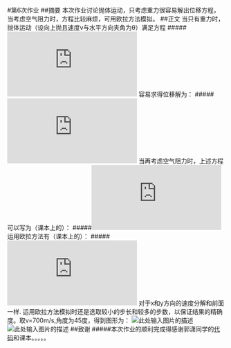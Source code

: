 #第6次作业
##摘要
本次作业讨论抛体运动，只考虑重力很容易解出位移方程，当考虑空气阻力时，方程比较麻烦，可用欧拉方法模拟。
##正文
当只有重力时，抛体运动（设向上抛且速度v与水平方向夹角为θ）满足方程
#####![此处输入图片的描述][1]
容易求得位移解为：
#####![此处输入图片的描述][2]
当再考虑空气阻力时，上述方程可以写为（课本上的）：
#####![此处输入图片的描述][3]
运用欧拉方法有（课本上的）：
#####![此处输入图片的描述][4]
对于x和y方向的速度分解和前面一样.
运用欧拉方法模拟时还是选取较小的步长和较多的步数，以保证结果的精确度。取v=700m/s,角度为45度，得到图形为：
![此处输入图片的描述][5]
![此处输入图片的描述][6]
##致谢
#####本次作业的顺利完成得感谢郭潇同学的[代码][7]和课本。。。。。


  [1]: http://latex.codecogs.com/gif.latex?%5Cleft%5C%7B%5Cbegin%7Bmatrix%7D%20dx/dt=v_%7Bx%7D=vcos%5Ctheta%20%5C%5C%20dy/dt=dv_%7By%7D=vsin%5Ctheta%20-gt%20,dv_%7By%7D/dt=-g%20%5Cend%7Bmatrix%7D%5Cright.
  [2]: http://latex.codecogs.com/gif.latex?x=vtcos%5Ctheta%20,y=vtsin%5Ctheta%20-0.5gt%5E%7B2%7D
  [3]: http://latex.codecogs.com/gif.latex?%5Cleft%5C%7B%5Cbegin%7Bmatrix%7D%20F_%7Bdrag%7D=-Bv%5E%7B2%7D%5C%5CF_%7Bdrag,x%7D%20=F_%7Bdrag%7Dcos%5Ctheta=F_%7Bdrag%7D%28v_%7Bx%7D/v%29%20%5C%5C%20F_%7Bdrag,x%7D=-Bvv_%7Bx%7D%20%5C%5C%20F_%7Bdrag,y%7D=-Bvv_%7By%7D%20%5Cend%7Bmatrix%7D%5Cright.
  [4]: http://latex.codecogs.com/gif.latex?%5Cleft%5C%7B%5Cbegin%7Bmatrix%7D%20x_%7Bi&plus;1%7D=x_%7Bi%7D&plus;v_%7Bx,i%7D%5CDelta%20t%5C%5C%20x_%7Bx,i&plus;1%7D=x_%7Bx,i%7D-Bvv_%7Bx,i%7D%5CDelta%20t/m%20%5C%5C%20y_%7Bi&plus;1%7D=y_%7Bi%7D&plus;v_%7By,i%7D%5CDelta%20t%20%5C%5C%20y_%7By,i&plus;1%7D=v_%7By,i%7D-Bvv_%7By,i%7D%5CDelta%20t/m-g%5CDelta%20t%20%5Cend%7Bmatrix%7D%5Cright.
  [5]: https://raw.githubusercontent.com/guoxiaowhu/computationalphysics_N2013301020099/master/problem2.9_x-z.png
  [6]: https://raw.githubusercontent.com/guoxiaowhu/computationalphysics_N2013301020099/master/problem2.9_y-z.png
  [7]: https://github.com/guoxiaowhu/computationalphysics_N2013301020099/blob/master/problem2.9.py

